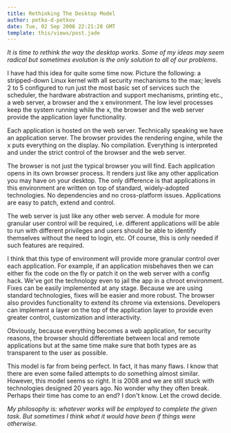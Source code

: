```yaml
---
title: Rethinking The Desktop Model
author: petko-d-petkov
date: Tue, 02 Sep 2008 22:21:28 GMT
template: this/views/post.jade
---
```


_It is time to rethink the way the desktop works. Some of my ideas may seem radical but sometimes evolution is the only solution to all of our problems_.

I have had this idea for quite some time now. Picture the following: a stripped-down Linux kernel with all security mechanisms to the max; levels 2 to 5 configured to run just the most basic set of services such the scheduler, the hardware abstraction and support mechanisms, printing etc., a web server, a browser and the x environment. The low level processes keep the system running while the x, the browser and the web server provide the application layer functionality.

Each application is hosted on the web server. Technically speaking we have an application server. The browser provides the rendering engine, while the x puts everything on the display. No compilation. Everything is interpreted and under the strict control of the browser and the web server.

The browser is not just the typical browser you will find. Each application opens in its own browser process. It renders just like any other application you may have on your desktop. The only difference is that applications in this environment are written on top of standard, widely-adopted technologies. No dependencies and no cross-platform issues. Applications are easy to patch, extend and control.

The web server is just like any other web server. A module for more granular user control will be required, i.e. different applications will be able to run with different privileges and users should be able to identify themselves without the need to login, etc. Of course, this is only needed if such features are required.

I think that this type of environment will provide more granular control over each application. For example, if an application misbehaves then we can either fix the code on the fly or patch it on the web server with a config hack. We've got the technology even to jail the app in a chroot environment. Fixes can be easily implemented at any stage. Because we are using standard technologies, fixes will be easier and more robust. The browser also provides functionality to extend its chrome via extensions. Developers can implement a layer on the top of the application layer to provide even greater control, customization and interactivity.

Obviously, because everything becomes a web application, for security reasons, the browser should differentiate between local and remote applications but at the same time make sure that both types are as transparent to the user as possible.

This model is far from being perfect. In fact, it has many flaws. I know that there are even some failed attempts to do something almost similar. However, this model seems so right. It is 2008 and we are still stuck with technologies designed 20 years ago. No wonder why they often break. Perhaps their time has come to an end? I don't know. Let the crowd decide.

_My philosophy is: whatever works will be employed to complete the given task. But sometimes I think what it would have been if things were otherwise._
